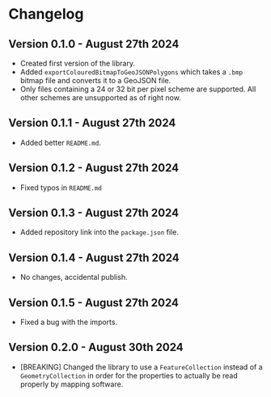 # Changelog

## Version 0.1.0 - August 27th 2024

- Created first version of the library.
- Added `exportColouredBitmapToGeoJSONPolygons` which takes a `.bmp` bitmap file and converts it to a GeoJSON file.
- Only files containing a 24 or 32 bit per pixel scheme are supported. All other schemes are unsupported as of right now.

## Version 0.1.1 - August 27th 2024

- Added better `README.md`.

## Version 0.1.2 - August 27th 2024

- Fixed typos in `README.md`

## Version 0.1.3 - August 27th 2024

- Added repository link into the `package.json` file.

## Version 0.1.4 - August 27th 2024

- No changes, accidental publish.

## Version 0.1.5 - August 27th 2024

- Fixed a bug with the imports.

## Version 0.2.0 - August 30th 2024

- [BREAKING] Changed the library to use a `FeatureCollection` instead of a `GeometryCollection` in order for the properties to actually be read properly by mapping software.